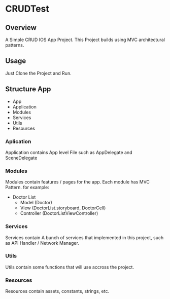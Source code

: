# CRUDTest

## Overview

A Simple CRUD IOS App Project. This Project builds using MVC architectural patterns.

## Usage

Just Clone the Project and Run.

## Structure App

- App
 - Application
 - Modules
 - Services
 - Utils
 - Resources
 
### Aplication

Application contains App level File such as AppDelegate and SceneDelegate

### Modules

Modules contain features / pages for the app. Each module has MVC Pattern. for example:
  - Doctor List
    - Model (Doctor)
    - View (DoctorList.storyboard, DoctorCell)
    - Controller (DoctorListViewController)
    
### Services

Services contain A bunch of services that implemented in this project, such as API Handler / Network Manager.

### Utils

Utils contain some functions that will use accross the project.

### Resources

Resources contain assets, constants, strings, etc.
